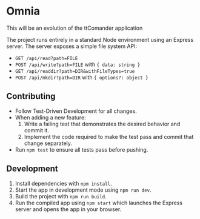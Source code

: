 # Omnia
This will be an evolution of the ttComander application

The project runs entirely in a standard Node environment using an Express server.
The server exposes a simple file system API:

- `GET /api/read?path=FILE`
- `POST /api/write?path=FILE` with `{ data: string }`
- `GET /api/readdir?path=DIR&withFileTypes=true`
- `POST /api/mkdir?path=DIR` with `{ options?: object }`

## Contributing

- Follow Test-Driven Development for all changes.
- When adding a new feature:
  1. Write a failing test that demonstrates the desired behavior and commit it.
  2. Implement the code required to make the test pass and commit that change separately.
- Run `npm test` to ensure all tests pass before pushing.

## Development

1. Install dependencies with `npm install`.
2. Start the app in development mode using `npm run dev`.
3. Build the project with `npm run build`.
4. Run the compiled app using `npm start` which launches the Express server and opens the app in your browser.
